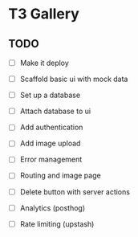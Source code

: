 # T3 Gallery

## TODO

- [ ] Make it deploy
- [ ] Scaffold basic ui with mock data
- [ ] Set up a database
- [ ] Attach database to ui
- [ ] Add authentication
- [ ] Add image upload 
- [ ] Error management
- [ ] Routing and image page
- [ ] Delete button with server actions
- [ ] Analytics (posthog)
- [ ] Rate limiting (upstash)

